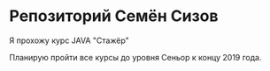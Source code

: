 # Репозиторий Семён Сизов

Я прохожу курс JAVA "Стажёр"


Планирую пройти все курсы до уровня Сеньор к концу 2019 года.